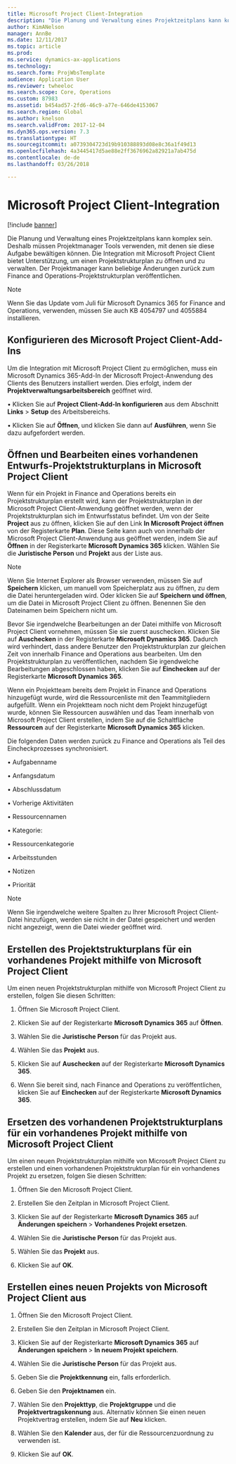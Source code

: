 ```yaml
---
title: Microsoft Project Client-Integration
description: "Die Planung und Verwaltung eines Projektzeitplans kann komplex sein. Deshalb müssen Projektmanager Tools verwenden, mit denen sie diese Aufgabe bewältigen können. Die Integration mit Microsoft Project Client bietet Unterstützung, um einen Projektstrukturplan zu öffnen und zu verwalten."
author: KimANelson
manager: AnnBe
ms.date: 12/11/2017
ms.topic: article
ms.prod: 
ms.service: dynamics-ax-applications
ms.technology: 
ms.search.form: ProjWbsTemplate
audience: Application User
ms.reviewer: twheeloc
ms.search.scope: Core, Operations
ms.custom: 87983
ms.assetid: b454ad57-2fd6-46c9-a77e-646de4153067
ms.search.region: Global
ms.author: knelson
ms.search.validFrom: 2017-12-04
ms.dyn365.ops.version: 7.3
ms.translationtype: HT
ms.sourcegitcommit: a0739304723d19b910388893d08e8c36a1f49d13
ms.openlocfilehash: 4a3445417d5ae88e2ff3676962a82921a7ab475d
ms.contentlocale: de-de
ms.lasthandoff: 03/26/2018

---
```


# <a name="microsoft-project-client-integration"></a>Microsoft Project Client-Integration

[!include [banner](../includes/banner.md)]

Die Planung und Verwaltung eines Projektzeitplans kann komplex sein. Deshalb müssen Projektmanager Tools verwenden, mit denen sie diese Aufgabe bewältigen können. Die Integration mit Microsoft Project Client bietet Unterstützung, um einen Projektstrukturplan zu öffnen und zu verwalten. Der Projektmanager kann beliebige Änderungen zurück zum Finance and Operations-Projektstrukturplan veröffentlichen.

> [!NOTE]
> Wenn Sie das Update vom Juli für Microsoft Dynamics 365 for Finance and Operations, verwenden, müssen Sie auch KB 4054797 und 4055884 installieren.

## <a name="configure-the-microsoft-project-client-add-in"></a>Konfigurieren des Microsoft Project Client-Add-Ins
Um die Integration mit Microsoft Project Client zu ermöglichen, muss ein Microsoft Dynamics 365-Add-In der Microsoft Project-Anwendung des Clients des Benutzers installiert werden. Dies erfolgt, indem der **Projektverwaltungsarbeitsbereich** geöffnet wird.

•   Klicken Sie auf **Project Client-Add-In konfigurieren** aus dem Abschnitt **Links** > **Setup** des Arbeitsbereichs.

•   Klicken Sie auf **Öffnen**, und klicken Sie dann auf **Ausführen**, wenn Sie dazu aufgefordert werden.

## <a name="open-and-edit-an-existing-draft-work-breakdown-structure-in-microsoft-project-client"></a>Öffnen und Bearbeiten eines vorhandenen Entwurfs-Projektstrukturplans in Microsoft Project Client
Wenn für ein Projekt in Finance and Operations bereits ein Projektstrukturplan erstellt wird, kann der Projektstrukturplan in der Microsoft Project Client-Anwendung geöffnet werden, wenn der Projektstrukturplan sich im Entwurfsstatus befindet. Um von der Seite **Project** aus zu öffnen, klicken Sie auf den Link **In Microsoft Project öffnen** von der Registerkarte **Plan**. Diese Seite kann auch von innerhalb der Microsoft Project Client-Anwendung aus geöffnet werden, indem Sie auf **Öffnen** in der Registerkarte **Microsoft Dynamics 365** klicken. Wählen Sie die **Juristische Person** und **Projekt** aus der Liste aus.

> [!NOTE]
> Wenn Sie Internet Explorer als Browser verwenden, müssen Sie auf **Speichern** klicken, um manuell vom Speicherplatz aus zu öffnen, zu dem die Datei heruntergeladen wird. Oder klicken Sie auf **Speichern und öffnen**, um die Datei in Microsoft Project Client zu öffnen. Benennen Sie den Dateinamen beim Speichern nicht um.

Bevor Sie irgendwelche Bearbeitungen an der Datei mithilfe von Microsoft Project Client vornehmen, müssen Sie sie zuerst auschecken. Klicken Sie auf **Auschecken** in der Registerkarte **Microsoft Dynamics 365**. Dadurch wird verhindert, dass andere Benutzer den Projektstrukturplan zur gleichen Zeit von innerhalb Finance and Operations aus bearbeiten. Um den Projektstrukturplan zu veröffentlichen, nachdem Sie irgendwelche Bearbeitungen abgeschlossen haben, klicken Sie auf **Einchecken** auf der Registerkarte **Microsoft Dynamics 365**.

Wenn ein Projektteam bereits dem Projekt in Finance and Operations hinzugefügt wurde, wird die Ressourcenliste mit den Teammitgliedern aufgefüllt. Wenn ein Projektteam noch nicht dem Projekt hinzugefügt wurde, können Sie Ressourcen auswählen und das Team innerhalb von Microsoft Project Client erstellen, indem Sie auf die Schaltfläche **Ressourcen** auf der Registerkarte **Microsoft Dynamics 365** klicken. 

Die folgenden Daten werden zurück zu Finance and Operations als Teil des Eincheckprozesses synchronisiert.

•   Aufgabenname

•   Anfangsdatum

•   Abschlussdatum

•   Vorherige Aktivitäten

•   Ressourcennamen

•   Kategorie:

•   Ressourcenkategorie

•   Arbeitsstunden

•   Notizen

•   Priorität

> [!NOTE]
> Wenn Sie irgendwelche weitere Spalten zu Ihrer Microsoft Project Client-Datei hinzufügen, werden sie nicht in der Datei gespeichert und werden nicht angezeigt, wenn die Datei wieder geöffnet wird.

## <a name="create-the-work-breakdown-structure-for-an-existing-project-using-microsoft-project-client"></a>Erstellen des Projektstrukturplans für ein vorhandenes Projekt mithilfe von Microsoft Project Client
Um einen neuen Projektstrukturplan mithilfe von Microsoft Project Client zu erstellen, folgen Sie diesen Schritten:


1.  Öffnen Sie Microsoft Project Client.

2.  Klicken Sie auf der Registerkarte **Microsoft Dynamics 365** auf **Öffnen**.

3.  Wählen Sie die **Juristische Person** für das Projekt aus.

4.  Wählen Sie das **Projekt** aus.

5.  Klicken Sie auf **Auschecken** auf der Registerkarte **Microsoft Dynamics 365**.

6.  Wenn Sie bereit sind, nach Finance and Operations zu veröffentlichen, klicken Sie auf **Einchecken** auf der Registerkarte **Microsoft Dynamics 365**.

## <a name="replace-the-existing-work-breakdown-structure-for-an-existing-project-using-microsoft-project-client"></a>Ersetzen des vorhandenen Projektstrukturplans für ein vorhandenes Projekt mithilfe von Microsoft Project Client
Um einen neuen Projektstrukturplan mithilfe von Microsoft Project Client zu erstellen und einen vorhandenen Projektstrukturplan für ein vorhandenes Projekt zu ersetzen, folgen Sie diesen Schritten:

1.  Öffnen Sie den Microsoft Project Client.

2.  Erstellen Sie den Zeitplan in Microsoft Project Client.

3.  Klicken Sie auf der Registerkarte **Microsoft Dynamics 365** auf **Änderungen speichern** > **Vorhandenes Projekt ersetzen**.

4.  Wählen Sie die **Juristische Person** für das Projekt aus.

5.  Wählen Sie das **Projekt** aus.

6.  Klicken Sie auf **OK**.

## <a name="create-a-new-project-from-within-microsoft-project-client"></a>Erstellen eines neuen Projekts von Microsoft Project Client aus


1.  Öffnen Sie den Microsoft Project Client.

2.  Erstellen Sie den Zeitplan in Microsoft Project Client.

3.  Klicken Sie auf der Registerkarte **Microsoft Dynamics 365** auf **Änderungen speichern** > **In neuem Projekt speichern**.

4.  Wählen Sie die **Juristische Person** für das Projekt aus.

5.  Geben Sie die **Projektkennung** ein, falls erforderlich.

6.  Geben Sie den **Projektnamen** ein.

7.  Wählen Sie den **Projekttyp**, die **Projektgruppe** und die **Projektvertragskennung** aus. Alternativ können Sie einen neuen Projektvertrag erstellen, indem Sie auf **Neu** klicken.

8.  Wählen Sie den **Kalender** aus, der für die Ressourcenzuordnung zu verwenden ist.

11. Klicken Sie auf **OK**.

